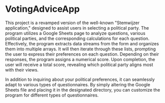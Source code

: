 # VotingAdviceApp

This project is a revamped version of the well-known "Stemwijzer application," designed to assist users in selecting a political party. 
The program utilizes a Google Sheets page to analyze questions, various political parties, and the corresponding calculations for each question.
Effectively, the program extracts data streams from the form and organizes them into multiple arrays. 
It will then iterate through these lists, prompting the user to express their preferences on each question. 
Depending on their responses, the program assigns a numerical score. Upon completion, the user will receive a total score, revealing which political party aligns most with their views.

In addition to inquiring about your political preferences, it can seamlessly adapt to various types of questionnaires. 
By simply altering the Google Sheets file and placing it in the designated directory, you can customize the program for different types of questionnaires. 

